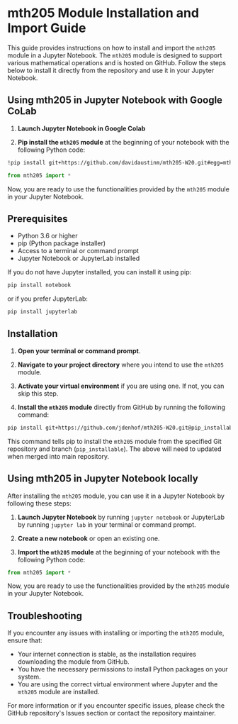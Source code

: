 
# mth205 Module Installation and Import Guide

This guide provides instructions on how to install and import the `mth205` module in a Jupyter Notebook. The `mth205` module is designed to support various mathematical operations and is hosted on GitHub. Follow the steps below to install it directly from the repository and use it in your Jupyter Notebook.

## Using mth205 in Jupyter Notebook with Google CoLab

1. **Launch Jupyter Notebook in Google Colab**

2. **Pip install the `mth205` module** at the beginning of your notebook with the following Python code:

```bash
!pip install git+https://github.com/davidaustinm/mth205-W20.git#egg=mth205
```

```python
from mth205 import *
```

Now, you are ready to use the functionalities provided by the `mth205` module in your Jupyter Notebook.

## Prerequisites
- Python 3.6 or higher
- pip (Python package installer)
- Access to a terminal or command prompt
- Jupyter Notebook or JupyterLab installed

If you do not have Jupyter installed, you can install it using pip:

```bash
pip install notebook
```

or if you prefer JupyterLab:

```bash
pip install jupyterlab
```

## Installation

1. **Open your terminal or command prompt**.
   
2. **Navigate to your project directory** where you intend to use the `mth205` module.

3. **Activate your virtual environment** if you are using one. If not, you can skip this step.

4. **Install the `mth205` module** directly from GitHub by running the following command:

```bash
pip install git+https://github.com/jdenhof/mth205-W20.git@pip_installable#egg=mth205
```

This command tells pip to install the `mth205` module from the specified Git repository and branch (`pip_installable`).
The above will need to updated when merged into main repository.

## Using mth205 in Jupyter Notebook locally

After installing the `mth205` module, you can use it in a Jupyter Notebook by following these steps:

1. **Launch Jupyter Notebook** by running `jupyter notebook` or JupyterLab by running `jupyter lab` in your terminal or command prompt.

2. **Create a new notebook** or open an existing one.

3. **Import the `mth205` module** at the beginning of your notebook with the following Python code:

```python
from mth205 import *
```

Now, you are ready to use the functionalities provided by the `mth205` module in your Jupyter Notebook.

## Troubleshooting

If you encounter any issues with installing or importing the `mth205` module, ensure that:

- Your internet connection is stable, as the installation requires downloading the module from GitHub.
- You have the necessary permissions to install Python packages on your system.
- You are using the correct virtual environment where Jupyter and the `mth205` module are installed.

For more information or if you encounter specific issues, please check the GitHub repository's Issues section or contact the repository maintainer.
